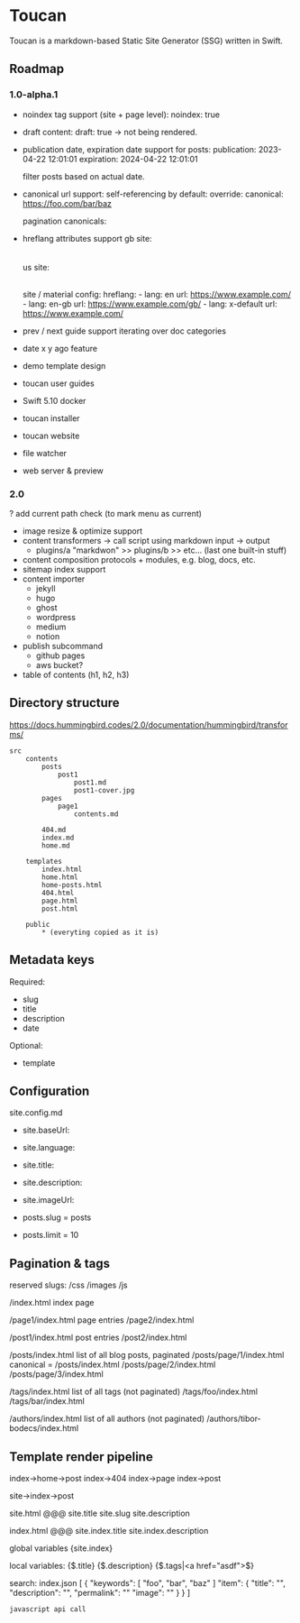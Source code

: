 # Toucan

Toucan is a markdown-based Static Site Generator (SSG) written in Swift.

## Roadmap

### 1.0-alpha.1

+ noindex tag support (site + page level):
    noindex: true
    <meta name="robots" content="noindex">
    
- draft content:
    draft: true -> not being rendered.

- publication date, expiration date support for posts:
    publication: 2023-04-22 12:01:01
    expiration: 2024-04-22 12:01:01
    
    filter posts based on actual date.

+ canonical url support:
    self-referencing by default:
        <link rel="canonical" href="https://example.com/" />
    override:
        canonical: https://foo.com/bar/baz
        
    pagination canonicals:
        <link rel="prev" href="https://example.com/posts/page/1" />
        <link rel="next" href="https://example.com/posts/page/3" />

+ hreflang attributes support
    gb site:
        <link rel="canonical" href="https://example.com/gb/" /> 
        <link rel=“alternate” hreflang=“en-gb” href=“https://example.com/gb/” />  
        <link rel=“alternate” hreflang=“en” href=“https://example.com/” />  
        <link rel=“alternate” hreflang=“x-default” href=“https://example.com/” />  
    us site:
        <link rel="canonical" href="https://example.com/" /> 
        <link rel=“alternate” hreflang=“en-gb” href=“https://example.com/gb/” />  
        <link rel=“alternate” hreflang=“en” href=“https://example.com/” />  
        <link rel=“alternate” hreflang=“x-default” href=“https://example.com/” />

    site / material config:
        hreflang:
            - lang: en
              url: https://www.example.com/
            - lang: en-gb
              url: https://www.example.com/gb/
            - lang: x-default
              url: https://www.example.com/

- prev / next guide support iterating over doc categories
 
- date x y ago feature
- demo template design
- toucan user guides
- Swift 5.10 docker
- toucan installer
- toucan website
- file watcher
- web server & preview


### 2.0

? add current path check (to mark menu as current)
- image resize & optimize support
- content transformers -> call script using markdown input -> output
    - plugins/a "markdwon" >> plugins/b >> etc... (last one built-in stuff)
- content composition protocols + modules, e.g. blog, docs, etc.
- sitemap index support
- content importer
    - jekyll
    - hugo
    - ghost
    - wordpress
    - medium
    - notion
- publish subcommand 
    - github pages
    - aws bucket?
- table of contents (h1, h2, h3)
    

## Directory structure

https://docs.hummingbird.codes/2.0/documentation/hummingbird/transforms/

```
src
    contents
        posts
            post1
                post1.md
                post1-cover.jpg
        pages
            page1
                contents.md

        404.md
        index.md
        home.md

    templates
        index.html
        home.html
        home-posts.html
        404.html
        page.html
        post.html

    public
        * (everyting copied as it is)
```

## Metadata keys

Required:
- slug
- title
- description
- date

Optional:
- template


## Configuration

site.config.md

- site.baseUrl: 
- site.language:
- site.title: 
- site.description: 
- site.imageUrl: 

- posts.slug = posts
- posts.limit = 10

## Pagination & tags

reserved slugs:
/css
/images
/js

/index.html                 index page 

/page1/index.html           page entries
/page2/index.html

/post1/index.html           post entries
/post2/index.html

/posts/index.html           list of all blog posts, paginated
/posts/page/1/index.html    canonical = /posts/index.html
/posts/page/2/index.html
/posts/page/3/index.html

/tags/index.html            list of all tags (not paginated)
/tags/foo/index.html
/tags/bar/index.html

/authors/index.html         list of all authors (not paginated)
/authors/tibor-bodecs/index.html




## Template render pipeline


index->home->post
index->404
index->page
index->post


site->index->post

site.html
@@@
site.title
site.slug
site.description

index.html
@@@
site.index.title
site.index.description

global variables
{site.index}

local variables:
{$.title}
{$.description}
{$.tags|<a href="asdf">$</a>}


search:
    index.json
        [
            {
                "keywords": [
                    "foo", 
                    "bar", 
                    "baz"
                ]
                "item": {
                    "title": "",
                    "description": "",
                    "permalink": ""
                    "image": ""
                }
            }
        ]

    javascript api call
